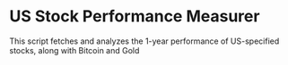 # US Stock Performance Measurer
This script fetches and analyzes the 1-year performance of US-specified stocks, along with Bitcoin and Gold
